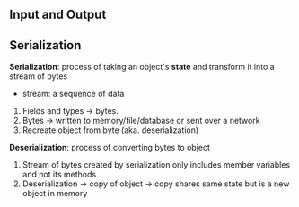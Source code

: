 ## Input and Output



## Serialization

**Serialization**: process of taking an object's **state** and transform it into a stream of bytes
- stream: a sequence of data
1. Fields and types -> bytes.
2. Bytes -> written to memory/file/database or sent over a network
3. Recreate object from byte (aka. deserialization)

**Deserialization**: process of converting bytes to object

1. Stream of bytes created by serialization only includes member variables and not its methods
2. Deserialization -> copy of object -> copy shares same state but is a new object in memory
